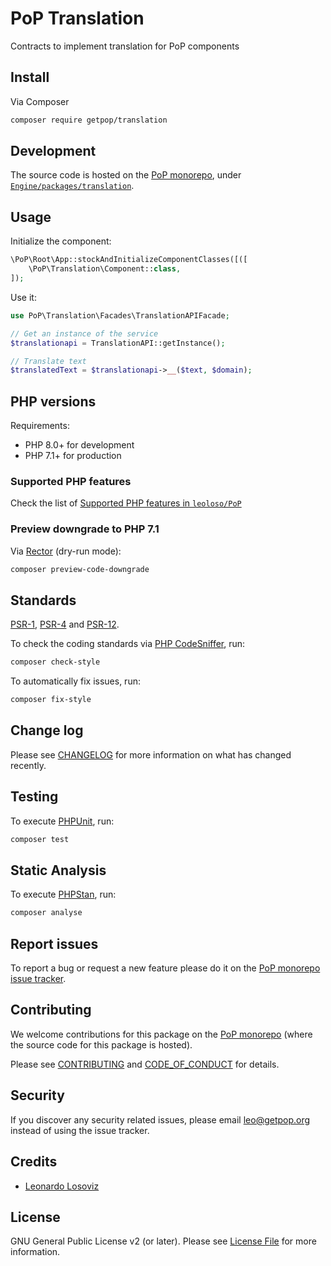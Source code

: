 # PoP Translation

<!--
[![Build Status][ico-travis]][link-travis]
[![Quality Score][ico-code-quality]][link-code-quality]
[![Software License][ico-license]](LICENSE.md)
[![Latest Version on Packagist][ico-version]][link-packagist]
[![Coverage Status][ico-scrutinizer]][link-scrutinizer]
[![Total Downloads][ico-downloads]][link-downloads]
-->

Contracts to implement translation for PoP components

## Install

Via Composer

``` bash
composer require getpop/translation
```

## Development

The source code is hosted on the [PoP monorepo](https://github.com/leoloso/PoP), under [`Engine/packages/translation`](https://github.com/leoloso/PoP/tree/master/layers/Engine/packages/translation).

## Usage

Initialize the component:

``` php
\PoP\Root\App::stockAndInitializeComponentClasses([([
    \PoP\Translation\Component::class,
]);
```

Use it:

```php
use PoP\Translation\Facades\TranslationAPIFacade;

// Get an instance of the service
$translationapi = TranslationAPI::getInstance();

// Translate text
$translatedText = $translationapi->__($text, $domain);
```

## PHP versions

Requirements:

- PHP 8.0+ for development
- PHP 7.1+ for production

### Supported PHP features

Check the list of [Supported PHP features in `leoloso/PoP`](https://github.com/leoloso/PoP/blob/master/docs/supported-php-features.md)

### Preview downgrade to PHP 7.1

Via [Rector](https://github.com/rectorphp/rector) (dry-run mode):

```bash
composer preview-code-downgrade
```

## Standards

[PSR-1](https://www.php-fig.org/psr/psr-1), [PSR-4](https://www.php-fig.org/psr/psr-4) and [PSR-12](https://www.php-fig.org/psr/psr-12).

To check the coding standards via [PHP CodeSniffer](https://github.com/squizlabs/PHP_CodeSniffer), run:

``` bash
composer check-style
```

To automatically fix issues, run:

``` bash
composer fix-style
```

## Change log

Please see [CHANGELOG](CHANGELOG.md) for more information on what has changed recently.

## Testing

To execute [PHPUnit](https://phpunit.de/), run:

``` bash
composer test
```

## Static Analysis

To execute [PHPStan](https://github.com/phpstan/phpstan), run:

``` bash
composer analyse
```

## Report issues

To report a bug or request a new feature please do it on the [PoP monorepo issue tracker](https://github.com/leoloso/PoP/issues).

## Contributing

We welcome contributions for this package on the [PoP monorepo](https://github.com/leoloso/PoP) (where the source code for this package is hosted).

Please see [CONTRIBUTING](CONTRIBUTING.md) and [CODE_OF_CONDUCT](CODE_OF_CONDUCT.md) for details.

## Security

If you discover any security related issues, please email leo@getpop.org instead of using the issue tracker.

## Credits

- [Leonardo Losoviz][link-author]

## License

GNU General Public License v2 (or later). Please see [License File](LICENSE.md) for more information.

[ico-version]: https://img.shields.io/packagist/v/getpop/translation.svg?style=flat-square
[ico-license]: https://img.shields.io/badge/license-GPLv2-brightgreen.svg?style=flat-square
[ico-travis]: https://img.shields.io/travis/getpop/translation/master.svg?style=flat-square
[ico-scrutinizer]: https://img.shields.io/scrutinizer/coverage/g/getpop/translation.svg?style=flat-square
[ico-code-quality]: https://img.shields.io/scrutinizer/g/getpop/translation.svg?style=flat-square
[ico-downloads]: https://img.shields.io/packagist/dt/getpop/translation.svg?style=flat-square

[link-packagist]: https://packagist.org/packages/getpop/translation
[link-travis]: https://travis-ci.org/getpop/translation
[link-scrutinizer]: https://scrutinizer-ci.com/g/getpop/translation/code-structure
[link-code-quality]: https://scrutinizer-ci.com/g/getpop/translation
[link-downloads]: https://packagist.org/packages/getpop/translation
[link-contributors]: ../../../../../../contributors
[link-author]: https://github.com/leoloso
